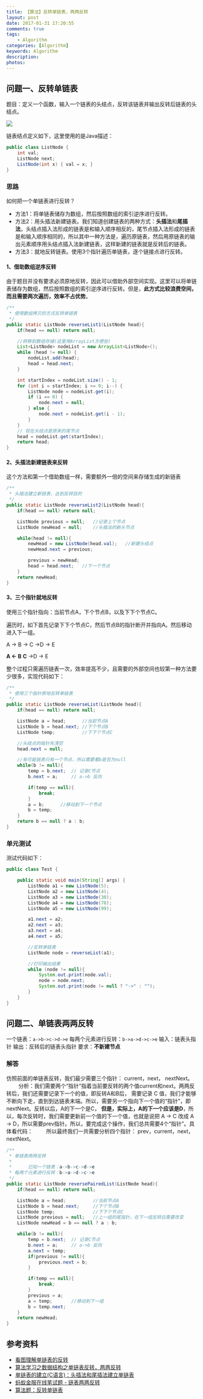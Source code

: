 ```yaml
---
title: 【算法】反转单链表，两两反转
layout: post
date: 2017-01-31 17:20:55
comments: true
tags: 
    - Algorithm
categories: [Algorithm]
keywords: Algorithm
description: 
photos:
---
```




## 问题一、反转单链表

题目：定义一个函数，输入一个链表的头结点，反转该链表并输出反转后链表的头结点。

![](/gallery/reverse-linklist.jpg)

链表结点定义如下，这里使用的是Java描述：

```java
public class ListNode {
    int val;
    ListNode next;
    ListNode(int x) { val = x; }
}
```

<!-- more -->

### 思路

如何把一个单链表进行反转？

- 方法1：将单链表储存为数组，然后按照数组的索引逆序进行反转。
- 方法2：用头插法新建链表。我们知道创建链表的两种方式：**头插法**和**尾插法**，头结点插入法形成的链表是和输入顺序相反的，尾节点插入法形成的链表是和输入顺序相同的，所以其中一种方法是，遍历原链表，然后用原链表的输出元素顺序用头结点插入法新建链表，这样新建的链表就是反转后的链表。
- 方法3：就地反转链表。使用3个指针遍历单链表，逐个链接点进行反转。



#### 1、借助数组逆序反转

由于题目并没有要求必须原地反转，因此可以借助外部空间实现。这里可以将单链表储存为数组，然后按照数组的索引逆序进行反转。但是，**此方式比较浪费空间，而且需要两次遍历，效率不占优势**。

```java
/**
 * 使用数组拷贝的方式反转单链表
 */
public static ListNode reverseList1(ListNode head){
    if(head == null) return null;

    //转移到数组存储(这里用ArrayList方便些)
    List<ListNode> nodeList = new ArrayList<ListNode>();
    while (head != null) {
        nodeList.add(head);
        head = head.next;
    }

    int startIndex = nodeList.size() - 1;
    for (int i = startIndex; i >= 0; i--) {
        ListNode node = nodeList.get(i);
        if (i == 0) {
            node.next = null;
        } else {
            node.next = nodeList.get(i - 1);
        }
    }
    // 现在头结点是原来的尾节点
    head = nodeList.get(startIndex);
    return head;
}
```


#### 2、头插法新建链表来反转

这个方法和第一个借助数组一样，需要额外一倍的空间来存储生成的新链表

```java
/**
 * 头插法建立新链表，达到反转目的
 */
public static ListNode reverseList2(ListNode head){
    if(head == null) return null;

    ListNode previous = null;   //记录上个节点
    ListNode newHead = null;    //头插法的新头节点

    while(head != null){
        newHead = new ListNode(head.val);   //新建头结点
        newHead.next = previous;

        previous = newHead;
        head = head.next;   //下一个节点
    }
    return newHead;
}
```


#### 3、三个指针就地反转

使用三个指针指向：当前节点A，下个节点B，以及下下个节点C。

遍历时，如下首先记录下下个节点C，然后节点B的指针断开并指向A。然后移动进入下一组。

A -> B -> C ->D -> E

**A <- B**        **C** ->D -> E

整个过程只需遍历链表一次，效率提高不少，且需要的外部空间也较第一种方法要少很多，实现代码如下：


```java
/**
 * 使用三个指针原地反转单链表
 */
public static ListNode reverseList(ListNode head){
    if(head == null) return null;

    ListNode a = head;      //当前节点A
    ListNode b = head.next; //下个节点B
    ListNode temp;          //下下个节点C

    //头结点的指针先清空
    head.next = null;

    //有可能链表只有一个节点，所以需要看b是否为null
    while(b != null){
        temp = b.next;  // 记录C节点
        b.next = a;     // a->b 反向

        if(temp == null){
            break;
        }
        a = b;      //移动到下一个节点
        b = temp;
    }
    return b == null ? a : b;
}
```



### 单元测试

测试代码如下：

```java
public class Test {

    public static void main(String[] args) {
        ListNode a1 = new ListNode(5);
        ListNode a2 = new ListNode(4);
        ListNode a3 = new ListNode(30);
        ListNode a4 = new ListNode(78);
        ListNode a5 = new ListNode(99);

        a1.next = a2;
        a2.next = a3;
        a3.next = a4;
        a4.next = a5;

        //反转单链表
        ListNode node = reverseList(a1);

        //打印输出结果
        while (node != null){
            System.out.print(node.val);
            node = node.next;
            System.out.print(node != null ? "->" : "");
        }
    }
}
```


## 问题二、单链表两两反转

一个链表：`a->b->c->d->e`
每两个元素进行反转：`b->a->d->c->e`
输入：链表头指针
输出：反转后的链表头指针
要求：**不新建节点**


### 解答

仿照前面的单链表反转，我们最少需要三个指针： current，next， nextNext。
　　
分析：我们需要两个“指针”指着当前要反转的两个值current和next。两两反转后，我们还需要记录下一个的值，即反转A和B后， 需要记录 C 值，我们才能够不断向下走，直到到达链表末端。所以，需要另一个指向下一个值的“指针”，即nextNext。反转以后，A的下一个是C， **但是，实际上，A的下一个应该是D**，所以，每次反转时，我们需要更新前一个值的下一个值，也就是说把 A -> C 改成 A -> D，所以需要prev指针。所以，要完成这个操作，我们总共需要4个“指针”。具体看代码：
　　
所以最终我们一共需要分析四个指针： prev，current，next， nextNext。

```java
/**
 * 单链表两两反转
 *
 *      已知一个链表：a->b->c->d->e
 * 每两个元素进行反转：b->a->d->c->e
 */
public static ListNode reversePairedList(ListNode head){
    if(head == null) return null;

    ListNode a = head;          //当前节点A
    ListNode b = head.next;     //下个节点B
    ListNode temp;              //下下个节点C
    ListNode previous = null;   //上一组的尾指针，在下一组反转后需要改变
    ListNode newHead = b == null ? a : b;

    while(b != null){
        temp = b.next;  // 记录C节点
        b.next = a;     // a->b 反向
        a.next = temp;
        if(previous != null){
            previous.next = b;
        }

        if(temp == null){
            break;
        }
        previous = a;
        a = temp;       //移动到下一组
        b = temp.next;
    }
    return newHead;
}
```


## 参考资料

- [看图理解单链表的反转](http://blog.csdn.net/feliciafay/article/details/6841115)
- [算法学习之数据结构之单链表反转，两两反转](http://blog.csdn.net/lufeng20/article/details/7959973)
- [单链表的建立(C语言)：头插法和尾插法建立单链表](http://c.biancheng.net/cpp/html/2671.html)
- [蚂蚁金服在线笔试题 - 链表两两反转](https://hwdlei.github.io/%E7%AC%94%E8%AF%95%E9%9D%A2%E8%AF%95/2016/10/20/list-revert/)
- [算法题：反转单链表](http://blog.csdn.net/jxh_123/article/details/38369373)
